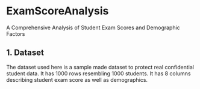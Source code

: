 # ExamScoreAnalysis
A Comprehensive Analysis of Student Exam Scores and Demographic Factors

## 1. Dataset
The dataset used here is a sample made dataset to protect real confidential student data. It has 1000 rows resembling 1000 students. It has 8 columns describing student exam score as well as demographics.

